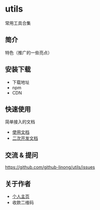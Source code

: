 # utils

常用工具合集

## 简介

特色（推广的一些亮点）

## 安装下载

- 下载地址 
- npm
- CDN

## 快速使用

简单接入的文档

- [使用文档](./doc/use/README.md)
- [二次开发文档](./doc/dev/README.md)

## 交流 & 提问

https://github.com/github-linong/utils/issues

## 关于作者

- [个人主页](https://segmentfault.com/u/linong)
- 收款二维码




